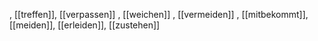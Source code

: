 , [[treffen]], [[verpassen]]
, [[weichen]]
, [[vermeiden]]
, [[mitbekommt]], [[meiden]], [[erleiden]], [[zustehen]]